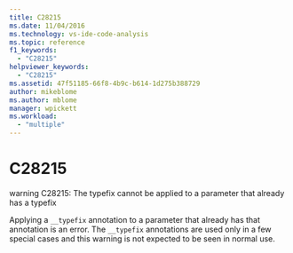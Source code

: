 ```yaml
---
title: C28215
ms.date: 11/04/2016
ms.technology: vs-ide-code-analysis
ms.topic: reference
f1_keywords:
  - "C28215"
helpviewer_keywords:
  - "C28215"
ms.assetid: 47f51185-66f8-4b9c-b614-1d275b388729
author: mikeblome
ms.author: mblome
manager: wpickett
ms.workload:
  - "multiple"
---
```

# C28215
warning C28215: The typefix cannot be applied to a parameter that already has a typefix

 Applying a `__typefix` annotation to a parameter that already has that annotation is an error. The `__typefix` annotations are used only in a few special cases and this warning is not expected to be seen in normal use.